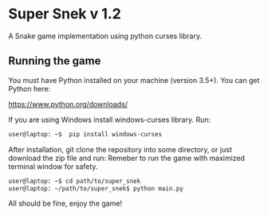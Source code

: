 # Super Snek v 1.2
A Snake game implementation using python curses library.

## Running the game
You must have Python installed on your machine (version 3.5+).
You can get Python here:

https://www.python.org/downloads/


If you are using Windows install windows-curses library. Run:
```bash
user@laptop: ~$  pip install windows-curses
```

After installation, git clone the repository into some directory, or just download the zip file and run:
Remeber to run the game with maximized terminal window for safety.
```bash
user@laptop: ~$ cd path/to/super_snek
user@laptop: ~/path/to/super_snek$ python main.py
```

All should be fine, enjoy the game!

